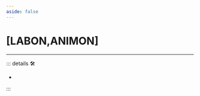 ```yaml
---
aside: false
---
```

# <py>[LABON,ANIMON]</py>

---

<!-- =================================================== -->
<!-- =================================================== -->
<!-- =================================================== -->
<!-- =================================================== -->
<!-- =================================================== -->
::: details 🛠

-

:::
